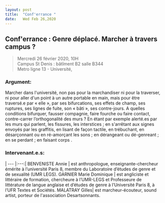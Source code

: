 ```yaml
---
layout: post
title:  "Conf'errance "
date:   Wed Feb 26,2020
---
```


## Conf'errance : Genre déplacé. Marcher à travers campus ?

> Mercredi 26 février 2020, 10H<br>
> Campus St Denis : bâtîment B2 salle B344 <br>
> Metro ligne 13 - Université, <br>



### Argument:



Marcher dans l'université, non pas pour la marchandiser ni pour la traverser, ni pour aller d'un point à un autre portable en main, mais pour être traversé.e par « elle », par ses bifurcations, ses effets de champ, ses ruptures, ses lignes de fuite, son « bâti », ses contre-jours. A quelles conditions bifurquer, fausser compagnie, faire fourche ou faire contact, contre-carrer l’orthogonalité des murs ? En étant par exemple alerté.es par les murs qui parlent, les fissures, les interstices ; en s'arrêtant aux signes envoyés par les graffitis, en lisant de façon tactile, en trébuchant, en désarçonnant ou en ré-amorçant les sons ; en dérangeant ou dé-genreant ; en se perdant ; en faisant corps
.


### Intervenant.e.s:

| --- |:---:|
BENVENISTE Annie | est anthropologue, enseignante-chercheur émérite à l’université Paris 8, membre du  Laboratoire d’études de genre et de sexualité (UMR LEGS).
GARNIER Marie Dominique  | est angliciste et littéraire de formation, chercheure à l’UMR-LEGS et Professeure de littérature de langue anglaise et d’études de genre à l’Université  Paris 8, à l’UFR Textes et Sociétés.
MALATRAY Gilles| est marcheur-écouteur, sound artist, porteur de l'association Desartsonnants.
